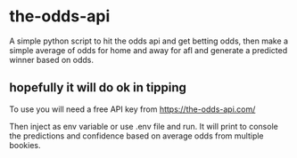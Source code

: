 # the-odds-api

A simple python script to hit the odds api and get betting odds, then make a simple average of odds for home and away for afl and generate a predicted winner based on odds.

## hopefully it will do ok in tipping

To use you will need a free API key from https://the-odds-api.com/

Then inject as env variable or use .env file and run. It will print to console the predictions and confidence based on average odds from multiple bookies.

